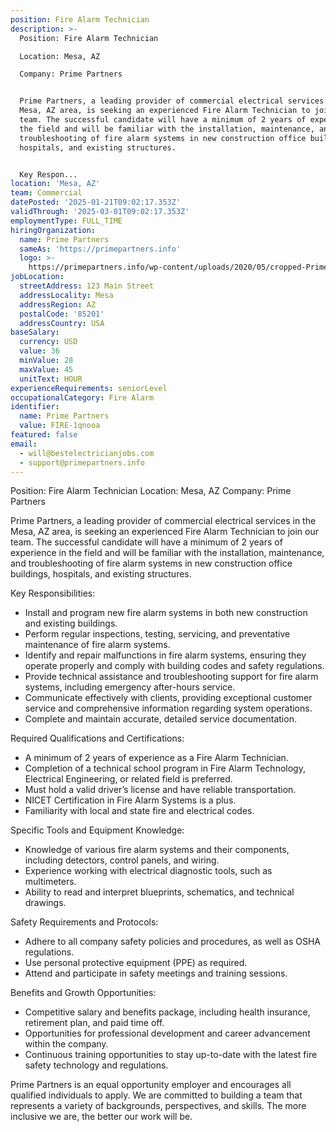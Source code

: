 ```yaml
---
position: Fire Alarm Technician
description: >-
  Position: Fire Alarm Technician

  Location: Mesa, AZ

  Company: Prime Partners


  Prime Partners, a leading provider of commercial electrical services in the
  Mesa, AZ area, is seeking an experienced Fire Alarm Technician to join our
  team. The successful candidate will have a minimum of 2 years of experience in
  the field and will be familiar with the installation, maintenance, and
  troubleshooting of fire alarm systems in new construction office buildings,
  hospitals, and existing structures.


  Key Respon...
location: 'Mesa, AZ'
team: Commercial
datePosted: '2025-01-21T09:02:17.353Z'
validThrough: '2025-03-01T09:02:17.353Z'
employmentType: FULL_TIME
hiringOrganization:
  name: Prime Partners
  sameAs: 'https://primepartners.info'
  logo: >-
    https://primepartners.info/wp-content/uploads/2020/05/cropped-Prime-Partners-Logo-NO-BG-1-1.png
jobLocation:
  streetAddress: 123 Main Street
  addressLocality: Mesa
  addressRegion: AZ
  postalCode: '85201'
  addressCountry: USA
baseSalary:
  currency: USD
  value: 36
  minValue: 28
  maxValue: 45
  unitText: HOUR
experienceRequirements: seniorLevel
occupationalCategory: Fire Alarm
identifier:
  name: Prime Partners
  value: FIRE-1qnooa
featured: false
email:
  - will@bestelectricianjobs.com
  - support@primepartners.info
---
```




Position: Fire Alarm Technician
Location: Mesa, AZ
Company: Prime Partners

Prime Partners, a leading provider of commercial electrical services in the Mesa, AZ area, is seeking an experienced Fire Alarm Technician to join our team. The successful candidate will have a minimum of 2 years of experience in the field and will be familiar with the installation, maintenance, and troubleshooting of fire alarm systems in new construction office buildings, hospitals, and existing structures.

Key Responsibilities:

- Install and program new fire alarm systems in both new construction and existing buildings.
- Perform regular inspections, testing, servicing, and preventative maintenance of fire alarm systems.
- Identify and repair malfunctions in fire alarm systems, ensuring they operate properly and comply with building codes and safety regulations.
- Provide technical assistance and troubleshooting support for fire alarm systems, including emergency after-hours service.
- Communicate effectively with clients, providing exceptional customer service and comprehensive information regarding system operations.
- Complete and maintain accurate, detailed service documentation.

Required Qualifications and Certifications:

- A minimum of 2 years of experience as a Fire Alarm Technician.
- Completion of a technical school program in Fire Alarm Technology, Electrical Engineering, or related field is preferred.
- Must hold a valid driver’s license and have reliable transportation.
- NICET Certification in Fire Alarm Systems is a plus.
- Familiarity with local and state fire and electrical codes.

Specific Tools and Equipment Knowledge:

- Knowledge of various fire alarm systems and their components, including detectors, control panels, and wiring.
- Experience working with electrical diagnostic tools, such as multimeters.
- Ability to read and interpret blueprints, schematics, and technical drawings.

Safety Requirements and Protocols:

- Adhere to all company safety policies and procedures, as well as OSHA regulations.
- Use personal protective equipment (PPE) as required.
- Attend and participate in safety meetings and training sessions.

Benefits and Growth Opportunities:

- Competitive salary and benefits package, including health insurance, retirement plan, and paid time off.
- Opportunities for professional development and career advancement within the company.
- Continuous training opportunities to stay up-to-date with the latest fire safety technology and regulations.

Prime Partners is an equal opportunity employer and encourages all qualified individuals to apply. We are committed to building a team that represents a variety of backgrounds, perspectives, and skills. The more inclusive we are, the better our work will be.
